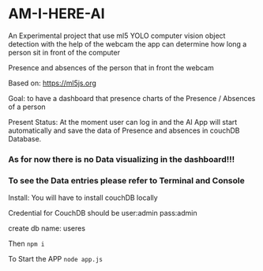 # AM-I-HERE-AI


An Experimental project that use ml5 YOLO computer vision object detection
with the help of the webcam the app can determine how long a person sit in front of the computer 

Presence and absences of the person that in front the webcam 

Based on:
https://ml5js.org

Goal:
to have a dashboard that presence charts of the Presence / Absences of a person 

Present Status:
At the moment user can log in and the AI App will start automatically and save the data of Presence and absences in couchDB Database.

### As for now there is no Data visualizing in the dashboard!!!

### To see the Data entries please refer to Terminal and Console

Install:
You will have to install couchDB locally 

Credential for CouchDB should be
user:admin
pass:admin

create db
name: useres 

Then
`npm i`

To Start the APP
`node app.js`


